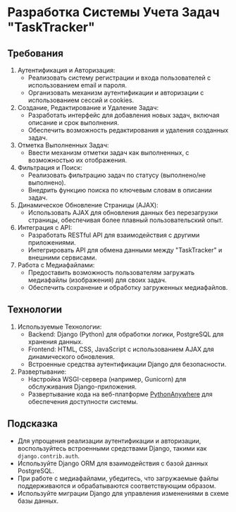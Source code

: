 # Разработка Системы Учета Задач "TaskTracker" #
 
## Требования ##
 
1. Аутентификация и Авторизация:
   * Реализовать систему регистрации и входа пользователей с использованием email и пароля.
   * Организовать механизм аутентификации и авторизации с использованием сессий и cookies.
2. Создание, Редактирование и Удаление Задач:
   * Разработать интерфейс для добавления новых задач, включая описание и срок выполнения.
   * Обеспечить возможность редактирования и удаления созданных задач.
3. Отметка Выполненных Задач:
   * Ввести механизм отметки задач как выполненных, с возможностью их отображения.
4. Фильтрация и Поиск:
   * Реализовать фильтрацию задач по статусу (выполнено/не выполнено).
   * Внедрить функцию поиска по ключевым словам в описании задач.
5. Динамическое Обновление Страницы (AJAX):
   * Использовать AJAX для обновления данных без перезагрузки страницы, обеспечивая более плавный пользовательский опыт.
6. Интеграция с API:
   * Разработать RESTful API для взаимодействия с другими приложениями.
   * Интегрировать API для обмена данными между "TaskTracker" и внешними сервисами.
7. Работа с Медиафайлами:
   * Предоставить возможность пользователям загружать медиафайлы (изображения) для своих задач.
   * Обеспечить сохранение и обработку загруженных медиафайлов.


## Технологии ## 
  
1. Используемые Технологии:
   * Backend: Django (Python) для обработки логики, PostgreSQL для хранения данных.
   * Frontend: HTML, CSS, JavaScript с использованием AJAX для динамического обновления.
   * Встроенные средства аутентификации Django для безопасности.
2. Развертывание:
   * Настройка WSGI-сервера (например, Gunicorn) для обслуживания Django-приложения. 
   * Развертывание кода на веб-платформе [PythonAnywhere](https://www.pythonanywhere.com/) для обеспечения доступности системы.

    
## Подсказка ##
* Для упрощения реализации аутентификации и авторизации, воспользуйтесь встроенными средствами Django, такими как `django.contrib.auth`.
* Используйте Django ORM для взаимодействия с базой данных PostgreSQL.
* При работе с медиафайлами, убедитесь, что загружаемые файлы поддерживаются и обрабатываются соответствующим образом.
* Используйте миграции Django для управления изменениями в схеме базы данных.

